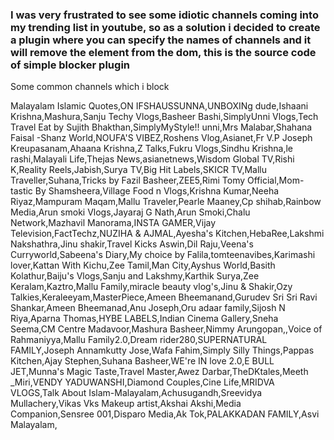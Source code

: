 ### I was very frustrated to see some idiotic channels coming into my trending list in youtube, so as a solution i decided to create a plugin where you can specify the names of channels and it will remove the element from the dom, this is the source code of simple blocker plugin


Some common channels which i block


Malayalam Islamic Quotes,ON IFSHAUSSUNNA,UNBOXINg dude,Ishaani Krishna,Mashura,Sanju Techy Vlogs,Basheer Bashi,SimplyUnni Vlogs,Tech Travel Eat by Sujith Bhakthan,SimplyMyStyle!! unni,Mrs Malabar,Shahana Faisal -Shanz World,NOUFA'S VIBEZ,Roshens Vlog,Asianet,Fr V.P Joseph Kreupasanam,Ahaana Krishna,Z Talks,Fukru Vlogs,Sindhu Krishna,le rashi,Malayali Life,Thejas News,asianetnews,Wisdom Global TV,Rishi K,Reality Reels,Jabish,Surya TV,Big Hit Labels,SKICR TV,Mallu Traveller,Suhana,Tricks by Fazil Basheer,ZEE5,Rimi Tomy Official,Mom-tastic By Shamsheera,Village Food n Vlogs,Krishna Kumar,Neeha Riyaz,Mampuram Maqam,Mallu Traveler,Pearle Maaney,Cp shihab,Rainbow Media,Arun smoki Vlogs,Jayaraj G Nath,Arun Smoki,Chalu Network,Mazhavil Manorama,INSTA GAMER,Vijay Television,FactTechz,NUZIHA & AJMAL,Ayesha's Kitchen,HebaRee,Lakshmi Nakshathra,Jinu shakir,Travel Kicks Aswin,Dil Raju,Veena's Curryworld,Sabeena's Diary,My choice by Falila,tomteenavibes,Karimashi lover,Kattan With Kichu,Zee Tamil,Man City,Ayshus World,Basith Kolathur,Baiju's Vlogs,Sanju and Lakshmy,Karthik Surya,Zee Keralam,Kaztro,Mallu Family,miracle beauty vlog's,Jinu & Shakir,Ozy Talkies,Keraleeyam,MasterPiece,Ameen Bheemanand,Gurudev Sri Sri Ravi Shankar,Ameen Bheemanad,Anu Joseph,Oru adaar family,Sijosh N Riya,Aparna Thomas,HYBE LABELS,Indian Cinema Gallery,Sneha Seema,CM Centre Madavoor,Mashura Basheer,Nimmy Arungopan,,Voice of Rahmaniyya,Mallu Family2.0,Dream rider280,SUPERNATURAL FAMILY,Joseph Annamkutty Jose,Wafa Fahim,Simply Silly Things,Pappas Kitchen,Ajay Stephen,Suhana Basheer,WE're IN love 2.0,E BULL JET,Munna's Magic Taste,Travel Master,Awez Darbar,TheDKtales,Meeth _Miri,VENDY YADUWANSHI,Diamond Couples,Cine Life,MRIDVA VLOGS,Talk About Islam-Malayalam,Achusugandh,Sreevidya Mullachery,Vikas Vks Makeup artist,Akshai Akshi,Media Companion,Sensree 001,Disparo Media,Ak Tok,PALAKKADAN FAMILY,Asvi Malayalam,
